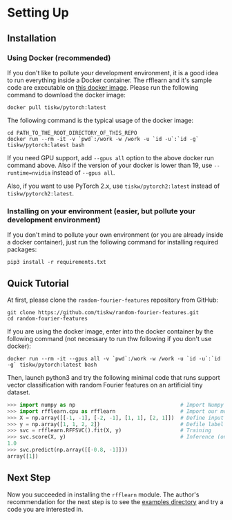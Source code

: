 Setting Up
====================================================================================================


Installation
----------------------------------------------------------------------------------------------------

### Using Docker (recommended)

If you don't like to pollute your development environment, it is a good idea to run everything
inside a Docker container. The rfflearn and it's sample code are executable on
[this docker image](https://hub.docker.com/repository/docker/tiskw/pytorch).
Please run the following command to download the docker image:

```console
docker pull tiskw/pytorch:latest
```

The following command is the typical usage of the docker image:

```
cd PATH_TO_THE_ROOT_DIRECTORY_OF_THIS_REPO
docker run --rm -it -v `pwd`:/work -w /work -u `id -u`:`id -g` tiskw/pytorch:latest bash
```

If you need GPU support, add `--gpus all` option to the above docker run command above.
Also if the version of your docker is lower than 19, use `--runtime=nvidia` instead of `--gpus all`.

Also, if you want to use PyTorch 2.x, use `tiskw/pytorch2:latest` instead of `tiskw/pytorch2:latest`.

### Installing on your environment (easier, but pollute your development environment)

If you don't mind to pollute your own environment (or you are already inside a docker container),
just run the following command for installing required packages:

```console
pip3 install -r requirements.txt
```


Quick Tutorial
----------------------------------------------------------------------------------------------------

At first, please clone the `random-fourier-features` repository from GitHub:

```console
git clone https://github.com/tiskw/random-fourier-features.git
cd random-fourier-features
```

If you are using the docker image, enter into the docker container by the following command
(not necessary to run thw following if you don't use docker):

```console
docker run --rm -it --gpus all -v `pwd`:/work -w /work -u `id -u`:`id -g` tiskw/pytorch:latest bash
```

Then, launch python3 and try the following minimal code that runs support vector classification
with random Fourier features on an artificial tiny dataset.

```python
>>> import numpy as np                                  # Import Numpy
>>> import rfflearn.cpu as rfflearn                     # Import our module
>>> X = np.array([[-1, -1], [-2, -1], [1, 1], [2, 1]])  # Define input data
>>> y = np.array([1, 1, 2, 2])                          # Defile label data
>>> svc = rfflearn.RFFSVC().fit(X, y)                   # Training
>>> svc.score(X, y)                                     # Inference (on CPU)
1.0
>>> svc.predict(np.array([[-0.8, -1]]))
array([1])
```


Next Step
----------------------------------------------------------------------------------------------------

Now you succeeded in installing the `rfflearn` module.
The author's recommendation for the next step is to see the [examples directory](./examples)
and try a code you are interested in.

